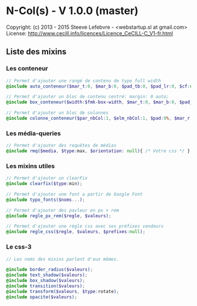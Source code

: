 # N-Col(s) - V 1.0.0 (master)

Copyright: (c) 2013 - 2015 Steeve Lefebvre - <webstartup.sl at gmail.com>
License: http://www.cecill.info/licences/Licence_CeCILL-C_V1-fr.html

## Liste des mixins 

### Les conteneur 

```scss
// Permet d'ajouter une rangé de contenu de type full width
@include auto_conteneur($mar_t:0, $mar_b:0, $pad_tb:0, $pad_lr:0, $cf:null);

// Permet d'ajouter un bloc de contenu centré: margin: 0 auto;
@include box_conteneur($width:$fmk-box-width, $mar_t:0, $mar_b:0, $pad_tb:0, $pad_lr:0, $cf:null);

// Permet d'ajouter un bloc de colonnes
@include colonne_conteneur($par_nbCol:1, $elm_nbCol:1, $pad:0%, $mar_r:0%, $fin:null, $cf:null);
```

### Les média-queries 

```scss
// Permet d'ajouter des requêtes de médias
@include rmq($media, $type:max, $orientation: null){ /* Votre css */ };
```

### Les mixins utiles

```scss
// Permet d'ajouter un clearFix
@include clearfix($type:min);

// Permet d'ajouter une font a partir de Google Font 
@include typo_fonts($noms...);

// Permet d'ajouter des pavleur en px + rem
@include regle_px_rem($regle, $valeurs);

// Permet d'ajouter une règle css avec ses préfixes vendeurs 
@include regle_css($regle, $valeurs, $prefixes:null);
```

### Le css-3

```scss
// Les noms des mixins parlent d'eux mêmes.

@include border_radius($valeurs);
@include text_shadow($valeurs);
@include box_shadow($valeurs);
@include transition($valeurs);
@include transform($valeurs, $type:rotate);
@include opacite($valeurs);
```

